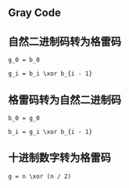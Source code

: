 Gray Code
---------

## 自然二进制码转为格雷码

```
g_0 = b_0

g_i = b_i \xor b_{i - 1}
```

## 格雷码转为自然二进制码

```
b_0 = g_0

b_i = g_i \xor b_{i - 1}
```

## 十进制数字转为格雷码

```
g = n \xor (n / 2)
```
